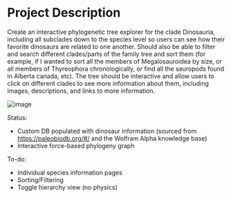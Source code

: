 # Project Description
Create an interactive phylogenetic tree explorer for the clade Dinosauria, including all subclades down to the species level so users can see how their favorite dinosaurs are related to one another. Should also be able to filter and search different clades/parts of the family tree and sort them (for example, if I wanted to sort all the members of Megalosauroidea by size, or all members of Thyreophora chronologically, or find all the sauropods found in Alberta canada, etc). The tree should be interactive and allow users to click on different clades to see more information about them, including images, descriptions, and links to more information. 

![image](https://github.com/user-attachments/assets/f6eaff40-2e4b-4d9e-a0fc-5088d1f998d8)


Status:
- Custom DB populated with dinosaur information (sourced from https://paleobiodb.org/#/ and the Wolfram Alpha knowledge base)
- Interactive force-based phylogeny graph

To-do:
- Individual species information pages
- Sorting/Filtering
- Toggle hierarchy view (no physics)
